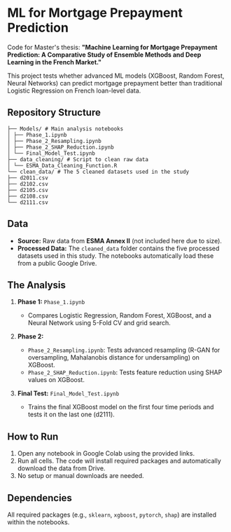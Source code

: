 # ML for Mortgage Prepayment Prediction

Code for Master's thesis: **"Machine Learning for Mortgage Prepayment Prediction: A Comparative Study of Ensemble Methods and Deep Learning in the French Market."**

This project tests whether advanced ML models (XGBoost, Random Forest, Neural Networks) can predict mortgage prepayment better than traditional Logistic Regression on French loan-level data.

## Repository Structure
```
├── Models/ # Main analysis notebooks
│ ├── Phase_1.ipynb
│ ├── Phase_2_Resampling.ipynb
│ ├── Phase_2_SHAP_Reduction.ipynb
│ └── Final_Model_Test.ipynb
├── data_cleaning/ # Script to clean raw data
│ └── ESMA_Data_Cleaning_Function.R
└── clean_data/ # The 5 cleaned datasets used in the study
├── d2011.csv
├── d2102.csv
├── d2105.csv
├── d2108.csv
└── d2111.csv
```

## Data

*   **Source:** Raw data from **ESMA Annex II** (not included here due to size).
*   **Processed Data:** The `cleaned_data` folder contains the five processed datasets used in this study. The notebooks automatically load these from a public Google Drive.

## The Analysis

1.  **Phase 1:** `Phase_1.ipynb`
    *   Compares Logistic Regression, Random Forest, XGBoost, and a Neural Network using 5-Fold CV and grid search.

2.  **Phase 2:**
    *   `Phase_2_Resampling.ipynb`: Tests advanced resampling (R-GAN for oversampling, Mahalanobis distance for undersampling) on XGBoost.
    *   `Phase_2_SHAP_Reduction.ipynb`: Tests feature reduction using SHAP values on XGBoost.

3.  **Final Test:** `Final_Model_Test.ipynb`
    *   Trains the final XGBoost model on the first four time periods and tests it on the last one (d2111).

## How to Run

1.  Open any notebook in Google Colab using the provided links.
2.  Run all cells. The code will install required packages and automatically download the data from Drive.
3.  No setup or manual downloads are needed.

## Dependencies

All required packages (e.g., `sklearn`, `xgboost`, `pytorch`, `shap`) are installed within the notebooks.
